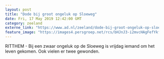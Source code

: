 ```yaml
---
layout: post
title: "Dode bij groot ongeluk op Sloeweg"
date: Fri, 17 May 2019 12:42:00 GMT
category: zeeland
externe_link: "https://www.ad.nl/zeeland/dode-bij-groot-ongeluk-op-sloeweg~a92119f5/"
feature_image: "https://images4.persgroep.net/rcs/bHJnJ3-i2mvcHAgFefYkfXMkMyA/diocontent/148606066/_fitwidth/400/?appId=21791a8992982cd8da851550a453bd7f&quality=0.7"
---
```


RITTHEM - Bij een zwaar ongeluk op de Sloeweg is vrijdag iemand om het leven gekomen. Ook vielen er twee gewonden.
